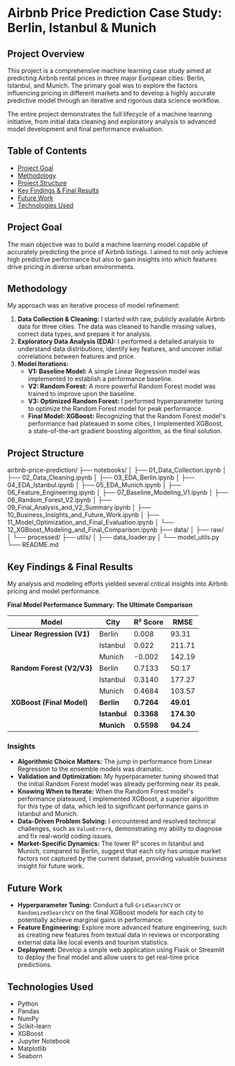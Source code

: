 # Airbnb Price Prediction Case Study: Berlin, Istanbul & Munich

## Project Overview

This project is a comprehensive machine learning case study aimed at predicting Airbnb rental prices in three major European cities: Berlin, Istanbul, and Munich. The primary goal was to explore the factors influencing pricing in different markets and to develop a highly accurate predictive model through an iterative and rigorous data science workflow.

The entire project demonstrates the full lifecycle of a machine learning initiative, from initial data cleaning and exploratory analysis to advanced model development and final performance evaluation.

## Table of Contents

-   [Project Goal](#project-goal)
-   [Methodology](#methodology)
-   [Project Structure](#project-structure)
-   [Key Findings & Final Results](#key-findings--final-results)
-   [Future Work](#future-work)
-   [Technologies Used](#technologies-used)

## Project Goal

The main objective was to build a machine learning model capable of accurately predicting the price of Airbnb listings. I aimed to not only achieve high predictive performance but also to gain insights into which features drive pricing in diverse urban environments.

## Methodology

My approach was an iterative process of model refinement:

1.  **Data Collection & Cleaning:** I started with raw, publicly available Airbnb data for three cities. The data was cleaned to handle missing values, correct data types, and prepare it for analysis.
2.  **Exploratory Data Analysis (EDA):** I performed a detailed analysis to understand data distributions, identify key features, and uncover initial correlations between features and price.
3.  **Model Iterations:**
    -   **V1: Baseline Model:** A simple Linear Regression model was implemented to establish a performance baseline.
    -   **V2: Random Forest:** A more powerful Random Forest model was trained to improve upon the baseline.
    -   **V3: Optimized Random Forest:** I performed hyperparameter tuning to optimize the Random Forest model for peak performance.
    -   **Final Model: XGBoost:** Recognizing that the Random Forest model's performance had plateaued in some cities, I implemented XGBoost, a state-of-the-art gradient boosting algorithm, as the final solution.

## Project Structure

airbnb-price-prediction/
├── notebooks/
│   ├── 01_Data_Collection.ipynb
│   ├── 02_Data_Cleaning.ipynb
│   ├── 03_EDA_Berlin.ipynb
│   ├── 04_EDA_Istanbul.ipynb
│   ├── 05_EDA_Munich.ipynb
│   ├── 06_Feature_Engineering.ipynb
│   ├── 07_Baseline_Modeling_V1.ipynb
│   ├── 08_Random_Forest_V2.ipynb
│   ├── 09_Final_Analysis_and_V2_Summary.ipynb
│   ├── 10_Business_Insights_and_Future_Work.ipynb
│   ├── 11_Model_Optimization_and_Final_Evaluation.ipynb
│   └── 12_XGBoost_Modeling_and_Final_Comparison.ipynb
├── data/
│   ├── raw/
│   └── processed/
├── utils/
│   ├── data_loader.py
│   └── model_utils.py
└── README.md

## Key Findings & Final Results

My analysis and modeling efforts yielded several critical insights into Airbnb pricing and model performance.

**Final Model Performance Summary: The Ultimate Comparison**

| Model | City | R² Score | RMSE |
|---|---|---|---|
| **Linear Regression (V1)** | Berlin | 0.008 | 93.31 |
| | Istanbul | 0.022 | 211.71 |
| | Munich | -0.002 | 142.19 |
| **Random Forest (V2/V3)** | Berlin | 0.7133 | 50.17 |
| | Istanbul | 0.3140 | 177.27 |
| | Munich | 0.4684 | 103.57 |
| **XGBoost (Final Model)** | **Berlin** | **0.7264** | **49.01** |
| | **Istanbul** | **0.3368** | **174.30** |
| | **Munich** | **0.5598** | **94.24** |

### Insights

-   **Algorithmic Choice Matters:** The jump in performance from Linear Regression to the ensemble models was dramatic.
-   **Validation and Optimization:** My hyperparameter tuning showed that the initial Random Forest model was already performing near its peak.
-   **Knowing When to Iterate:** When the Random Forest model's performance plateaued, I implemented XGBoost, a superior algorithm for this type of data, which led to significant performance gains in Istanbul and Munich.
-   **Data-Driven Problem Solving:** I encountered and resolved technical challenges, such as `ValueError`s, demonstrating my ability to diagnose and fix real-world coding issues.
-   **Market-Specific Dynamics:** The lower R² scores in Istanbul and Munich, compared to Berlin, suggest that each city has unique market factors not captured by the current dataset, providing valuable business insight for future work.

## Future Work

-   **Hyperparameter Tuning:** Conduct a full `GridSearchCV` or `RandomizedSearchCV` on the final XGBoost models for each city to potentially achieve marginal gains in performance.
-   **Feature Engineering:** Explore more advanced feature engineering, such as creating new features from textual data in reviews or incorporating external data like local events and tourism statistics.
-   **Deployment:** Develop a simple web application using Flask or Streamlit to deploy the final model and allow users to get real-time price predictions.

## Technologies Used

-   Python
-   Pandas
-   NumPy
-   Scikit-learn
-   XGBoost
-   Jupyter Notebook
-   Matplotlib
-   Seaborn